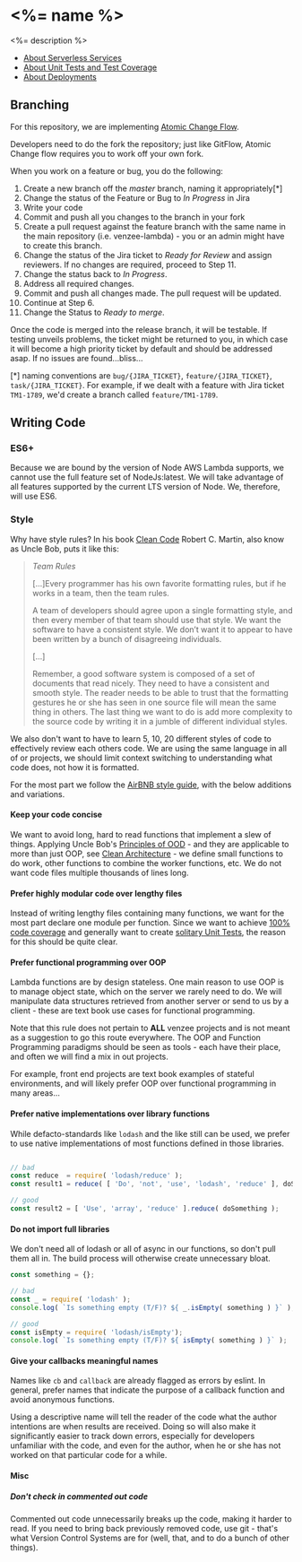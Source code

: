 # <%= name %>

<%= description %>

- [About Serverless Services](lib/README.md)
- [About Unit Tests and Test Coverage](spec/lib/README.md)
- [About Deployments](.deploy/README.md)

## Branching

For this repository, we are implementing [Atomic Change Flow](https://www.feval.ca/posts/Atomic-Change-Flow-A-simple-yet-very-effective-source-control-workflow/).

Developers need to do the fork the repository; just like GitFlow, Atomic Change flow
requires you to work off your own fork.

When you work on a feature or bug, you do the following:

1. Create a new branch off the _master_ branch, naming it appropriately[*]
1. Change the status of the Feature or Bug to _In Progress_ in Jira
1. Write your code
1. Commit and push all you changes to the branch in your fork
1. Create a pull request against the feature branch with the same name in the main repository (i.e. venzee-lambda) - you or an admin might have to create this branch.
1. Change the status of the Jira ticket to _Ready for Review_ and assign reviewers. If no changes are required, proceed to Step 11.
1. Change the status back to _In Progress_.
1. Address all required changes.
1. Commit and push all changes made. The pull request will be updated.
1. Continue at Step 6.
1. Change the Status to _Ready to merge_.

Once the code is merged into the release branch, it will be testable. If testing
unveils problems, the ticket might be returned to you, in which case it will become
a high priority ticket by default and should be addressed asap. If no issues are
found...bliss...

[*] naming conventions are `bug/{JIRA_TICKET}`, `feature/{JIRA_TICKET}`,
`task/{JIRA_TICKET}`. For example, if we dealt with a feature with Jira ticket
`TM1-1789`, we'd create a branch called `feature/TM1-1789`.

## Writing Code

### ES6+

Because we are bound by the version of Node AWS Lambda supports, we cannot use the full feature set of NodeJs:latest. We will take
advantage of all features supported by the current LTS version of Node. We,
therefore, will use ES6.

### Style

Why have style rules? In his book [Clean Code](https://www.safaribooksonline.com/library/view/clean-code/9780136083238/chapter05.html#ch5lev1sec4)
Robert C. Martin, also know as Uncle Bob, puts it like this:

>*Team Rules*
>
>[...]Every programmer has his own favorite formatting rules, but if he works in
> a team, then the team rules.
>
> A team of developers should agree upon a single formatting style, and then
> every member of that team should use that style. We want the software to have
> a consistent style. We don’t want it to appear to have been written by a bunch
> of disagreeing individuals.
>
> [...]
>
> Remember, a good software system is composed of a set of documents that read
> nicely. They need to have a consistent and smooth style. The reader needs to
> be able to trust that the formatting gestures he or she has seen in one source
> file will mean the same thing in others. The last thing we want to do is add
> more complexity to the source code by writing it in a jumble of different
> individual styles.

We also don't want to have to learn 5, 10, 20 different styles of code to effectively
review each others code. We are using the same language in all of or projects,
we should limit context switching to understanding what code does, not how it
is formatted.

For the most part we follow the [AirBNB style guide](https://github.com/airbnb/javascript),
with the below additions and variations.

#### Keep your code concise

We want to avoid long, hard to read functions that implement a slew of things.
Applying Uncle Bob's
[Principles of OOD](http://butunclebob.com/ArticleS.UncleBob.PrinciplesOfOod) -
and they are applicable to more than just OOP, see
[Clean Architecture](https://www.safaribooksonline.com/library/view/clean-architecture-a/9780134494272/) -
we define small functions to do work, other functions to combine the worker
functions, etc. We do not want code files multiple thousands of lines long.

#### Prefer highly modular code over lengthy files

Instead of writing lengthy files containing many functions, we want for
the most part declare one module per function. Since we want to achieve
[100% code coverage](./spec/lib/README.md#Running-tests-once) and generally
want to create [solitary Unit Tests](./spec/lib/README.md#write-solitary-unit-tests),
the reason for this should be quite clear.

#### Prefer functional programming over OOP

Lambda functions are by design stateless. One main reason to use OOP is to
manage object state, which on the server we rarely need to do. We will manipulate
data structures retrieved from another server or send to us by a client - these
are text book use cases for functional programming.

Note that this rule does not pertain to **ALL** venzee projects and is not
meant as a suggestion to go this route everywhere. The OOP and Function Programming
paradigms should be seen as tools - each have their place, and often we will
find a mix in out projects.

For example, front end projects are text book examples of stateful environments,
and will likely prefer OOP over functional programming in many areas...

#### Prefer native implementations over library functions

While defacto-standards like `lodash` and the like still can be used, we prefer
to use native implementations of most functions defined in those libraries.

```javascript

// bad
const reduce  = require( 'lodash/reduce' );
const result1 = reduce( [ 'Do', 'not', 'use', 'lodash', 'reduce' ], doSomething );

// good
const result2 = [ 'Use', 'array', 'reduce' ].reduce( doSomething );

```

#### Do not import full libraries

We don't need all of lodash or all of async in our functions, so don't pull them
all in. The build process will otherwise create unnecessary bloat.

```javascript
const something = {};

// bad
const _ = require( 'lodash' );
console.log( `Is something empty (T/F)? ${ _.isEmpty( something ) }` );

// good
const isEmpty = require( 'lodash/isEmpty');
console.log( `Is something empty (T/F)? ${ isEmpty( something ) }` );

```

#### Give your callbacks meaningful names

Names like `cb` and `callback` are already flagged as errors by eslint. In general,
prefer names that indicate the purpose of a callback function and avoid anonymous
functions.

Using a descriptive name will tell the reader of the code what the author
intentions are when results are received. Doing so will also make it
significantly easier to track down errors, especially for developers unfamiliar
with the code, and even for the author, when he or she has not worked on that
particular code for a while.

#### Misc

##### Don't check in commented out code

Commented out code unnecessarily breaks up the code, making it harder to read.
If you need to bring back previously removed code, use git - that's what Version
Control Systems are for (well, that, and to do a bunch of other things).

